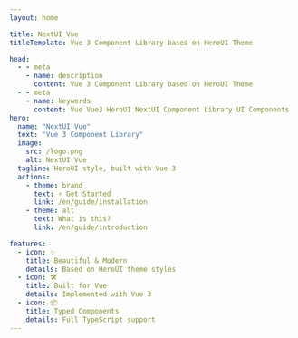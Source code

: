 ```yaml
---
layout: home

title: NextUI Vue
titleTemplate: Vue 3 Component Library based on HeroUI Theme

head:
  - - meta
    - name: description
      content: Vue 3 Component Library based on HeroUI Theme
  - - meta
    - name: keywords
      content: Vue Vue3 HeroUI NextUI Component Library UI Components
hero:
  name: "NextUI Vue"
  text: "Vue 3 Component Library"
  image:
    src: /logo.png
    alt: NextUI Vue
  tagline: HeroUI style, built with Vue 3
  actions:
    - theme: brand
      text: ⚡ Get Started
      link: /en/guide/installation
    - theme: alt
      text: What is this?
      link: /en/guide/introduction

features:
  - icon: ✨
    title: Beautiful & Modern
    details: Based on HeroUI theme styles
  - icon: 🛠️
    title: Built for Vue
    details: Implemented with Vue 3
  - icon: 📦
    title: Typed Components
    details: Full TypeScript support
---
```

